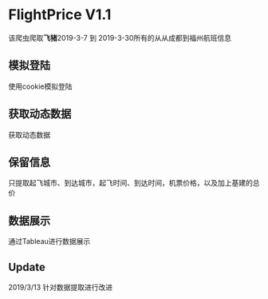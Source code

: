 # FlightPrice V1.1

该爬虫爬取**飞猪**2019-3-7 到 2019-3-30所有的从从成都到福州航班信息

## 模拟登陆
使用cookie模拟登陆

## 获取动态数据
获取动态数据

## 保留信息
只提取起飞城市、到达城市，起飞时间、到达时间，机票价格，以及加上基建的总价

## 数据展示
通过Tableau进行数据展示

## Update
2019/3/13  针对数据提取进行改进
